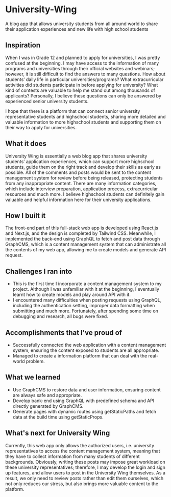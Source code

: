 # University-Wing
A blog app that allows university students from all around world to share their application experiences and new life with high school students

## Inspiration
When I was in Grade 12 and planned to apply for universities, I was pretty confused at the beginning. I may have access to the information of many programs and universities through their official websites and webinars; however, it is still difficult to find the answers to many questions. How about students’ daily life in particular universities/programs? What extracurricular activities did students participate in before applying for university? What kind of contests are valuable to help me stand out among thousands of applicants? Personally, I believe these questions can only be answered by experienced senior university students.

I hope that there is a platform that can connect senior university representative students and highschool students, sharing more detailed and valuable information to more highschool students and supporting them on their way to apply for universities.

## What it does
University Wing is essentially a web blog app that shares university students’ application experiences, which can support more highschool students, guide them on the right track and develop their skills as early as possible. All of the comments and posts would be sent to the content management system for review before being released, protecting students from any inappropriate content. There are many information categories, which include interview preparation, application process, extracurricular resources and much more. I believe highschool students can definitely gain valuable and helpful information here for their university applications.

## How I built it
The front-end part of this full-stack web app is developed using React.js and Next.js, and the design is completed by Tailwind CSS. Meanwhile, I implemented the back-end using GraphQL to fetch and post data through GraphCMS, which is a content management system that can administrate all the contents of my web app, allowing me to create models and generate API request.

## Challenges I ran into
- This is the first time I incorporate a content management system to my project. Although I was unfamiliar with it at the beginning, I eventually learnt how to create models and play around API with it.
- I encountered many difficulties when posting requests using GraphQL, including the authentication setting, improper data formatting when submitting and much more. Fortunately, after spending some time on debugging and research, all bugs were fixed.

## Accomplishments that I've proud of
- Successfully connected the web application with a content management system, ensuring the content exposed to students are all appropriate.
- Managed to create a information platform that can deal with the real-world problem.

## What we learned
- Use GraphCMS to restore data and user information, ensuring content are always safe and appropriate.
- Develop bank-end using GraphQL with predefined schema and API directly generated by GraphCMS.
- Generate pages with dynamic routes using getStaticPaths and fetch data at the build time using getStaticProps.

## What's next for University Wing
Currently, this web app only allows the authorized users, i.e. university representatives to access the content management system, meaning that they have to collect information from many students of different backgrounds. Obviously, writing these posts may impose great workload on these university representatives; therefore, I may develop the login and sign up features, and allow users to post in the University Wing themselves. As a result, we only need to review posts rather than edit them ourselves, which not only reduces our stress, but also brings more valuable content to the platform.
